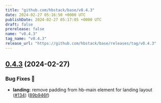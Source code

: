 ```yaml
---
title: "github.com/hbstack/base/v0.4.3"
date: 2024-02-27 05:16:50 +0000 UTC
publishDate: 2024-02-27 05:17:05 +0000 UTC
draft: false
prerelease: false
name: "v0.4.3"
tag_name: "v0.4.3"
release_url: "https://github.com/hbstack/base/releases/tag/v0.4.3"
---
```


## [0.4.3](https://github.com/hbstack/base/compare/v0.4.2...v0.4.3) (2024-02-27)


### Bug Fixes 🐞

* **landing:** remove padding from hb-main element for landing layout ([#134](https://github.com/hbstack/base/issues/134)) ([89b946f](https://github.com/hbstack/base/commit/89b946f00935ffa6f5ced65b4e6fdd2f8b3f1cc4))
